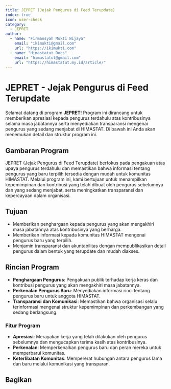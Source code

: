 ```yaml
--- 
title: JEPRET (Jejak Pengurus di Feed Terupdate)
index: true
icon: user-check
category:
  - JEPRET
author:
  - name: "Firmansyah Mukti Wijaya"
    email: "ikimukti@gmail.com"
    url: "https://ikimukti.com"
  - name: "Himastatut Docs"
    email: "himastatut@gmail.com"
    url: "https://himastatut.my.id/article/"
--- 
```


# JEPRET - Jejak Pengurus di Feed Terupdate

Selamat datang di program **JEPRET**! Program ini dirancang untuk memberikan apresiasi kepada pengurus terdahulu atas kontribusinya selama masa jabatannya serta menyediakan transparansi mengenai pengurus yang sedang menjabat di HIMASTAT. Di bawah ini Anda akan menemukan detail dan struktur program ini.

## Gambaran Program

JEPRET (Jejak Pengurus di Feed Terupdate) berfokus pada pengakuan atas upaya pengurus terdahulu dan memastikan bahwa informasi tentang pengurus yang baru terpilih tersedia dengan mudah untuk komunitas HIMASTAT. Melalui program ini, kami bertujuan untuk menampilkan kepemimpinan dan kontribusi yang telah dibuat oleh pengurus sebelumnya dan yang sedang menjabat, serta meningkatkan transparansi dan kepercayaan dalam organisasi.

## Tujuan
- Memberikan penghargaan kepada pengurus yang akan mengakhiri masa jabatannya atas kontribusinya yang berharga.
- Memberikan informasi kepada komunitas HIMASTAT mengenai pengurus baru yang terpilih.
- Menjamin transparansi dan akuntabilitas dengan mempublikasikan detail pengurus dalam bentuk yang terupdate dan mudah diakses.

## Rincian Program
- **Penghargaan Pengurus**: Pengakuan publik terhadap kerja keras dan kontribusi pengurus yang akan mengakhiri masa jabatannya.
- **Perkenalan Pengurus Baru**: Menyediakan informasi rinci tentang pengurus baru untuk anggota HIMASTAT.
- **Transparansi dan Komunikasi**: Memastikan bahwa organisasi selalu terinformasi mengenai struktur kepemimpinan dan perkembangan yang sedang berlangsung.

### Fitur Program
- **Apresiasi**: Merayakan kerja yang telah dilakukan oleh pengurus sebelumnya dan mengucapkan terima kasih atas kontribusinya.
- **Perkenalan**: Memperkenalkan pengurus baru dan peran mereka untuk memperbarui komunitas.
- **Keterlibatan Komunitas**: Mempererat hubungan antara pengurus lama dan baru melalui komunikasi yang transparan.

<Catalog />


## Bagikan
<Share colorful />
<GitContributors />
<GitChangelog />